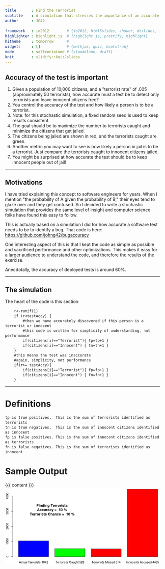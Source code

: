 ```yaml
---
title       : Find the Terrorist
subtitle    : A simulation that stresses the importance of an accurate test for detecting uncommon events
author      : JG42

framework   : io2012        # {io2012, html5slides, shower, dzslides, ...}
highlighter : highlight.js  # {highlight.js, prettify, highlight}
hitheme     : tomorrow      # 
widgets     : []            # {mathjax, quiz, bootstrap}
mode        : selfcontained # {standalone, draft}
knit        : slidify::knit2slides
---
```


## Accuracy of the test is important

1. Given a population of 10,000 citizens, and a "terrorist rate" of .005 (approximately 50 terrorists), how accurate must a test be to detect only terrorists and leave innocent citizens free?
2. You control the accuracy of the test and how likely a person is to be a terrorist.
3. Note: for this stochastic simulation, a fixed random seed is used to keep results consistent.
4. The goal should be to maximize the number to terrorists caught and minimize the citizens that get jailed.
5. The citizens being jailed are shown in red,
and the terrorists caught are green.
6. Another metric you may want to see is how likely a person in jail is to be a terrorist.  Just compare the terrorists caught to innocent citizens jailed.
7. You might be surprised at how accurate the test should be to keep innocent people out of jail! 

---

## Motivations
  I have tried explaining this concept to software engineers for years.  When I mention "the probability of A given the probability of B," their eyes tend to glaze over and they get confused.  So I decided to write a stochastic simulation that provides the same level of insight and computer science folks have found this easy to follow.
  
  This is actually based on a simulation I did for how accurate a software test needs to be to identify a bug.  That code is here: https://github.com/johng42/bugaccuracy
  
  One interesting aspect of this is that I kept the code as simple as possible and sacrificed performance and other optimizations.  This makes it easy for a larger audience to understand the code, and therefore the results of the exercise.
  
  Anecdotally, the accuracy of deployed tests is around 60%.  

---

## The simulation

  The heart of the code is this section:

        r<-runif(1)        
        if (r<testAccy) {
            #then we have accurately discovered if this person is a terrorist or innocent
            #this code is written for simplicity of understanding, not performance
            if(citizens[i]=="Terrorist"){ tp=tp+1 }
            if(citizens[i]=="Innocent") { tn=tn+1 }
        }
        #this means the test was inaccurate
        #again, simplicity, not performance
        if(r>= testAccy){
            if(citizens[i]=="Terrorist"){ fp=fp+1 }
            if(citizens[i]=="Innocent") { fn=fn+1 }          
        }

---

# Definitions

    tp is true positives.  This is the sum of terrorists identified as terrorists
    tn is true negatives.  This is the sum of innocent citizens identified as innocent
    fp is false positives. This is the sum of innocent citizens identified as terrorists
    fn is false negatives. This is the sum of terrorists identified as innocent

# Sample Output
{{{ content }}}
<img src = 'fig1.png'></img>




